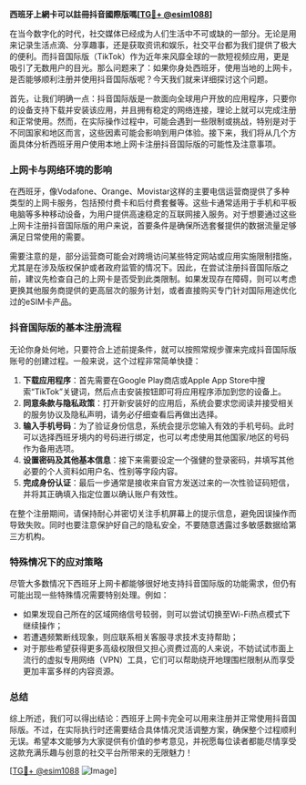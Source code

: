 **西班牙上網卡可以註冊抖音國際版嗎[[TG💪+ @esim1088](https://t.me/s/esim1088)]**

在当今数字化的时代，社交媒体已经成为人们生活中不可或缺的一部分。无论是用来记录生活点滴、分享趣事，还是获取资讯和娱乐，社交平台都为我们提供了极大的便利。而抖音国际版（TikTok）作为近年来风靡全球的一款短视频应用，更是吸引了无数用户的目光。那么问题来了：如果你身处西班牙，使用当地的上网卡，是否能够顺利注册并使用抖音国际版呢？今天我们就来详细探讨这个问题。

首先，让我们明确一点：抖音国际版是一款面向全球用户开放的应用程序，只要你的设备支持下载并安装该应用，并且拥有稳定的网络连接，理论上就可以完成注册和正常使用。然而，在实际操作过程中，可能会遇到一些限制或挑战，特别是对于不同国家和地区而言，这些因素可能会影响到用户体验。接下来，我们将从几个方面具体分析西班牙用户使用本地上网卡注册抖音国际版的可能性及注意事项。

### 上网卡与网络环境的影响

在西班牙，像Vodafone、Orange、Movistar这样的主要电信运营商提供了多种类型的上网卡服务，包括预付费卡和后付费套餐等。这些卡通常适用于手机和平板电脑等多种移动设备，为用户提供高速稳定的互联网接入服务。对于想要通过这些上网卡注册抖音国际版的用户来说，首要条件是确保所选套餐提供的数据流量足够满足日常使用的需要。

需要注意的是，部分运营商可能会对跨境访问某些特定网站或应用实施限制措施，尤其是在涉及版权保护或者政府监管的情况下。因此，在尝试注册抖音国际版之前，建议先检查自己的上网卡是否受到此类限制。如果发现存在障碍，则可以考虑更换其他服务商提供的更高层次的服务计划，或者直接购买专门针对国际用途优化过的eSIM卡产品。

### 抖音国际版的基本注册流程

无论你身处何地，只要符合上述前提条件，就可以按照常规步骤来完成抖音国际版账号的创建过程。一般来说，这个过程非常简单快捷：

1. **下载应用程序**：首先需要在Google Play商店或Apple App Store中搜索“TikTok”关键词，然后点击安装按钮即可将应用程序添加到您的设备上。
2. **同意条款与隐私政策**：打开新安装好的应用后，系统会要求您阅读并接受相关的服务协议及隐私声明，请务必仔细查看后再做出选择。
3. **输入手机号码**：为了验证身份信息，系统会提示您输入有效的手机号码。此时可以选择西班牙境内的号码进行绑定，也可以考虑使用其他国家/地区的号码作为备用选项。
4. **设置密码及其他基本信息**：接下来需要设定一个强健的登录密码，并填写其他必要的个人资料如用户名、性别等字段内容。
5. **完成身份认证**：最后一步通常是接收来自官方发送过来的一次性验证码短信，并将其正确填入指定位置以确认账户有效性。

在整个注册期间，请保持耐心并密切关注手机屏幕上的提示信息，避免因误操作而导致失败。同时也要注意保护好自己的隐私安全，不要随意透露过多敏感数据给第三方机构。

### 特殊情况下的应对策略

尽管大多数情况下西班牙上网卡都能够很好地支持抖音国际版的功能需求，但仍有可能出现一些特殊情况需要特别处理。例如：

- 如果发现自己所在的区域网络信号较弱，则可以尝试切换至Wi-Fi热点模式下继续操作；
- 若遭遇频繁断线现象，则应联系相关客服寻求技术支持帮助；
- 对于那些希望获得更多高级权限但又担心资费过高的人来说，不妨试试市面上流行的虚拟专用网络（VPN）工具，它们可以帮助绕开地理围栏限制从而享受更加丰富多样的内容资源。

### 总结

综上所述，我们可以得出结论：西班牙上网卡完全可以用来注册并正常使用抖音国际版。不过，在实际执行时还需要结合具体情况灵活调整方案，确保整个过程顺利无误。希望本文能够为大家提供有价值的参考意见，并祝愿每位读者都能尽情享受这款充满乐趣与创意的社交平台所带来的无限魅力！

[[TG💪+ @esim1088](https://t.me/s/esim1088) ![Image](https://i.postimg.cc/4NQfJmqS/Snipaste-2025-05-13-00-14-12.png)]